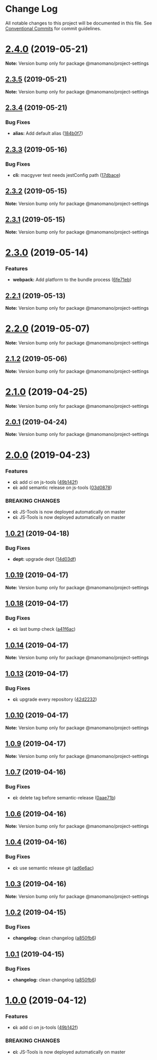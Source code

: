 # Change Log

All notable changes to this project will be documented in this file.
See [Conventional Commits](https://conventionalcommits.org) for commit guidelines.

# [2.4.0](https://github.com/manomanotech/js-tools/compare/v2.3.5...v2.4.0) (2019-05-21)

**Note:** Version bump only for package @manomano/project-settings





## [2.3.5](https://github.com/manomanotech/js-tools/compare/v2.3.4...v2.3.5) (2019-05-21)

**Note:** Version bump only for package @manomano/project-settings





## [2.3.4](https://github.com/manomanotech/js-tools/compare/v2.3.3...v2.3.4) (2019-05-21)


### Bug Fixes

* **alias:** Add default alias ([184b0f7](https://github.com/manomanotech/js-tools/commit/184b0f7))





## [2.3.3](https://github.com/manomanotech/js-tools/compare/v2.3.2...v2.3.3) (2019-05-16)


### Bug Fixes

* **cli:** macgyver test needs jestConfig path ([17dbace](https://github.com/manomanotech/js-tools/commit/17dbace))





## [2.3.2](https://github.com/manomanotech/js-tools/compare/v2.3.1...v2.3.2) (2019-05-15)

**Note:** Version bump only for package @manomano/project-settings





## [2.3.1](https://github.com/manomanotech/js-tools/compare/v2.3.0...v2.3.1) (2019-05-15)

**Note:** Version bump only for package @manomano/project-settings





# [2.3.0](https://github.com/manomanotech/js-tools/compare/v2.2.1...v2.3.0) (2019-05-14)


### Features

* **webpack:** Add platform to the bundle process ([6fe71eb](https://github.com/manomanotech/js-tools/commit/6fe71eb))





## [2.2.1](https://github.com/manomanotech/js-tools/compare/v2.2.0...v2.2.1) (2019-05-13)

**Note:** Version bump only for package @manomano/project-settings





# [2.2.0](https://github.com/manomanotech/js-tools/compare/v2.1.2...v2.2.0) (2019-05-07)

**Note:** Version bump only for package @manomano/project-settings





## [2.1.2](https://github.com/manomanotech/js-tools/compare/v2.1.1...v2.1.2) (2019-05-06)

**Note:** Version bump only for package @manomano/project-settings





# [2.1.0](https://github.com/manomanotech/js-tools/compare/v2.0.1...v2.1.0) (2019-04-25)

**Note:** Version bump only for package @manomano/project-settings





## [2.0.1](https://github.com/manomanotech/js-tools/compare/v2.0.0...v2.0.1) (2019-04-24)

**Note:** Version bump only for package @manomano/project-settings





# [2.0.0](https://github.com/manomanotech/js-tools/compare/v0.0.25...v2.0.0) (2019-04-23)


### Features

* **ci:** add ci on js-tools ([49b142f](https://github.com/manomanotech/js-tools/commit/49b142f))
* **ci:** add semantic release on js-tools ([03d0878](https://github.com/manomanotech/js-tools/commit/03d0878))


### BREAKING CHANGES

* **ci:** JS-Tools is now deployed automatically on master
* **ci:** JS-Tools is now deployed automatically on master





## [1.0.21](https://github.com/manomanotech/js-tools/compare/v1.0.20...v1.0.21) (2019-04-18)


### Bug Fixes

* **dept:** upgrade dept ([14d03df](https://github.com/manomanotech/js-tools/commit/14d03df))





## [1.0.19](https://github.com/manomanotech/js-tools/compare/v1.0.18...v1.0.19) (2019-04-17)

**Note:** Version bump only for package @manomano/project-settings





## [1.0.18](https://github.com/manomanotech/js-tools/compare/v1.0.17...v1.0.18) (2019-04-17)


### Bug Fixes

* **ci:** last bump check ([a41f6ac](https://github.com/manomanotech/js-tools/commit/a41f6ac))





## [1.0.14](https://github.com/manomanotech/js-tools/compare/v1.0.13...v1.0.14) (2019-04-17)

**Note:** Version bump only for package @manomano/project-settings

## [1.0.13](https://github.com/manomanotech/js-tools/compare/v1.0.12...v1.0.13) (2019-04-17)

### Bug Fixes

- **ci:** upgrade every repository ([42d2232](https://github.com/manomanotech/js-tools/commit/42d2232))

## [1.0.10](https://github.com/manomanotech/js-tools/compare/v1.0.9...v1.0.10) (2019-04-17)

**Note:** Version bump only for package @manomano/project-settings

## [1.0.9](https://github.com/manomanotech/js-tools/compare/v1.0.8...v1.0.9) (2019-04-17)

**Note:** Version bump only for package @manomano/project-settings

## [1.0.7](https://github.com/manomanotech/js-tools/compare/v1.0.6...v1.0.7) (2019-04-16)

### Bug Fixes

- **ci:** delete tag before semantic-release ([0aae71b](https://github.com/manomanotech/js-tools/commit/0aae71b))

## [1.0.6](https://github.com/manomanotech/js-tools/compare/v1.0.5...v1.0.6) (2019-04-16)

**Note:** Version bump only for package @manomano/project-settings

## [1.0.4](https://github.com/manomanotech/js-tools/compare/v1.0.3...v1.0.4) (2019-04-16)

### Bug Fixes

- **ci:** use semantic release git ([ad6e6ac](https://github.com/manomanotech/js-tools/commit/ad6e6ac))

## [1.0.3](https://github.com/manomanotech/js-tools/compare/v1.0.2...v1.0.3) (2019-04-16)

**Note:** Version bump only for package @manomano/project-settings

## [1.0.2](https://github.com/manomanotech/js-tools/compare/v1.0.0...v1.0.2) (2019-04-15)

### Bug Fixes

- **changelog:** clean changelog ([a850fb6](https://github.com/manomanotech/js-tools/commit/a850fb6))

## [1.0.1](https://github.com/manomanotech/js-tools/compare/v1.0.0...v1.0.1) (2019-04-15)

### Bug Fixes

- **changelog:** clean changelog ([a850fb6](https://github.com/manomanotech/js-tools/commit/a850fb6))

# [1.0.0](https://github.com/manomanotech/js-tools/compare/v0.0.25...v1.0.0) (2019-04-12)

### Features

- **ci:** add ci on js-tools ([49b142f](https://github.com/manomanotech/js-tools/commit/49b142f))

### BREAKING CHANGES

- **ci:** JS-Tools is now deployed automatically on master
